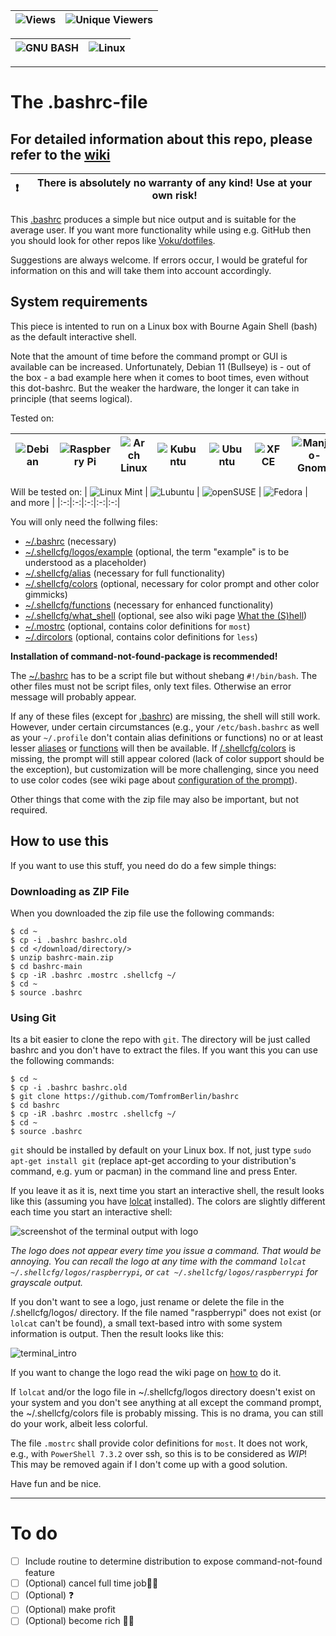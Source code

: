 | ![Views](https://img.shields.io/endpoint?color=green&label=Views&logoColor=red&style=plastic&url=https%3A%2F%2Fhits.dwyl.com%2FTomfromBerlin%2Fbashrc) | ![Unique Viewers](https://img.shields.io/endpoint?color=green&label=Unique%20Viewers&logoColor=pink&style=plastic&url=https%3A%2F%2Fhits.dwyl.com%2FTomfromBerlin%2Fbashrc%3Fshow%3Dunique) |
|-|-|

| ![GNU BASH](https://img.shields.io/badge/GNU%20Bash-4EAA25?style=for-the-badge&logo=GNU%20Bash&logoColor=white) | ![Linux](https://img.shields.io/badge/Linux-FCC624?style=for-the-badge&logo=linux&logoColor=black) |
|-|-|

--------------------------------------------------------------------------------------------------------------------------

# The .bashrc-file

## For detailed information about this repo, please refer to the [wiki](/../../../../../TomfromBerlin/bashrc/wiki)

| ❗ | There is absolutely no warranty of any kind! Use at your own risk!|
|-|-|

This [.bashrc](/.bashrc) produces a simple but nice output and is suitable for the average user. If you want more functionality while using e.g. GitHub then you should look for other repos like [Voku/dotfiles](../../../../../voku/dotfiles).

Suggestions are always welcome. If errors occur, I would be grateful for information on this and will take them into account accordingly.

## System requirements

This piece is intented to run on a Linux box with Bourne Again Shell (bash) as the default interactive shell.

Note that the amount of time before the command prompt or GUI is available can be increased. Unfortunately, Debian 11 (Bullseye) is - out of the box - a bad example here when it comes to boot times, even without this dot-bashrc. But the weaker the hardware, the longer it can take in principle (that seems logical).

Tested on:

|![Debian](https://img.shields.io/badge/Debian-A81D33?style=for-the-badge&logo=debian&logoColor=white) | ![Raspberry Pi](https://img.shields.io/badge/-RaspberryPi-C51A4A?style=for-the-badge&logo=Raspberry-Pi) | ![Arch Linux](https://img.shields.io/badge/Arch_Linux-1793D1?style=for-the-badge&logo=arch-linux&logoColor=white) | ![Kubuntu](https://img.shields.io/badge/-KUbuntu-%230079C1?style=for-the-badge&logo=kubuntu&logoColor=white) | ![Ubuntu](https://img.shields.io/badge/ubuntu-E95420?style=for-the-badge&logo=ubuntu&logoColor=white) | ![XFCE](https://img.shields.io/badge/XFCE-%232284F2.svg?style=for-the-badge&logo=xfce&logoColor=white) | ![Manjaro-Gnome](https://img.shields.io/badge/Manjaro-35BF5C?style=for-the-badge&logo=Manjaro&logoColor=white) |
|:-:|:-:|:-:|:-:|:-:|:-:|:-:|

Will be tested on:
| ![Linux Mint](https://img.shields.io/badge/Linux_Mint-87CF3E?style=for-the-badge&logo=linux-mint&logoColor=white) | ![Lubuntu](https://img.shields.io/badge/-Lubuntu-%230065C2?style=for-the-badge&logo=lubuntu&logoColor=white) | ![openSUSE](https://img.shields.io/badge/openSUSE-%2364B345?style=for-the-badge&logo=openSUSE&logoColor=white) | ![Fedora](https://img.shields.io/badge/Fedora-294172?style=for-the-badge&logo=fedora&logoColor=white) | and more |
|:-:|:-:|:-:|:-:|:-:|

You will only need the follwing files:

+ [~/.bashrc](/.bashrc) (necessary)
+ [~/.shellcfg/logos/example](/.shellcfg/logos/raspberrypi) (optional, the term "example" is to be understood as a placeholder)
+ [~/.shellcfg/alias](/.shellcfg/alias) (necessary for full functionality)
+ [~/.shellcfg/colors](/.shellcfg/colors) (optional, necessary for color prompt and other color gimmicks)
+ [~/.shellcfg/functions](/.shellcfg/functions) (necessary for enhanced functionality)
+ [~/.shellcfg/what_shell](/.shellcfg/what_shell) (optional, see also wiki page [What the (S)hell](/../../../../..//TomfromBerlin/bashrc/wiki/What-the-(S)hell))
+ [~/.mostrc](/.mostrc) (optional, contains color definitions for `most`)
+ [~/.dircolors](/.dircolors) (optional, contains color definitions for `less`)

__Installation of command-not-found-package is recommended!__

The [~/.bashrc](/.bashrc) has to be a script file but without shebang `#!/bin/bash`. The other files must not be script files, only text files. Otherwise an error message will probably appear.

If any of these files (except for [.bashrc](/.bashrc)) are missing, the shell will still work. However, under certain circumstances (e.g., your `/etc/bash.bashrc` as well as your `~/.profile` don't contain alias definitions or functions) no or at least lesser [aliases](/.shellcfg/alias) or [functions](/.shellcfg/functions) will then be available. If [/.shellcfg/colors](/.shellcfg/colors) is missing, the prompt will still appear colored (lack of color support should be the exception), but customization will be more challenging, since you need to use color codes (see wiki page about [configuration of the prompt](/../../../../../TomfromBerlin/bashrc/wiki/Configure-your-prompt-conveniently)).

Other things that come with the zip file may also be important, but not required.

## How to use this

If you want to use this stuff, you need do do a few simple things:

### Downloading as ZIP File
When you downloaded the zip file use the following commands:

```#!/bin/bash
$ cd ~
$ cp -i .bashrc bashrc.old
$ cd </download/directory/>
$ unzip bashrc-main.zip
$ cd bashrc-main
$ cp -iR .bashrc .mostrc .shellcfg ~/
$ cd ~
$ source .bashrc
```  

### Using Git
Its a bit easier to clone the repo with `git`. The directory will be just called bashrc and you don't have to extract the files. If you want this you can use the following commands:

```#!/bin/bash
$ cd ~
$ cp -i .bashrc bashrc.old
$ git clone https://github.com/TomfromBerlin/bashrc
$ cd bashrc
$ cp -iR .bashrc .mostrc .shellcfg ~/
$ cd ~
$ source .bashrc
```

`git` should be installed by default on your Linux box. If not, just type `sudo apt-get install git` (replace apt-get according to your distribution's command, e.g. yum or pacman) in the command line and press Enter.

If you leave it as it is, next time you start an interactive shell, the result looks like this (assuming you have [lolcat](/../../../../../TomfromBerlin/bashrc/wiki/Optional-Programs) installed). The colors are slightly different each time you start an interactive shell:

![screenshot of the terminal output with logo](https://user-images.githubusercontent.com/123265893/218565232-cfeccdb9-bee9-4dac-9ffe-2fb64160f92d.jpg)

_The logo does not appear every time you issue a command. That would be annoying. You can recall the logo at any time with the command `lolcat ~/.shellcfg/logos/raspberrypi`, or `cat ~/.shellcfg/logos/raspberrypi` for grayscale output._

If you don't want to see a logo, just rename or delete the file in the /.shellcfg/logos/ directory. If the file named "raspberrypi" does not exist (or `lolcat` can't be found), a small text-based intro with some system information is output. Then the result looks like this:

![terminal_intro](https://user-images.githubusercontent.com/123265893/218565346-7b161f91-6fe7-411c-b547-d96406079639.jpg)

If you want to change the logo read the wiki page on [how to](/../../../../../TomfromBerlin/bashrc/wiki/Changing-the-logo) do it.

If `lolcat` and/or the logo file in ~/.shellcfg/logos directory doesn't exist on your system and you don't see anything at all except the command prompt, the ~/.shellcfg/colors file is probably missing. This is no drama, you can still do your work, albeit less colorful.

The file `.mostrc` shall provide color definitions for `most`. It does not work, e.g., with `PowerShell 7.3.2` over ssh, so this is to be considered as _WIP_! This may be removed again if I don't come up with a good solution.

Have fun and be nice.

--------------------------------------------------------------------------------------------------

# To do
- [ ] Include routine to determine distribution to expose command-not-found feature
- [ ] \(Optional) cancel full time job🏴‍☠️
- [ ] \(Optional) ❓
- [ ] \(Optional) make profit
- [ ] \(Optional) become rich 💎🍾
